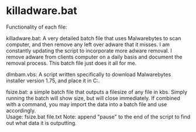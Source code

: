 killadware.bat
==============
Functionality of each file:

killadware.bat: 
A very detailed batch file that uses Malwarebytes to scan computer, and then remove any left over adware that it misses.
I am constantly updating the script to incorporate more adware removal. I remove adware from clients computer on a daily basis
and document the removal process. This batch file just does it all for me.

dlmbam.vbs:
A script written specifically to download Malwarebytes installer version 1.75, and place it in C:\.

fsize.bat:
a simple batch file that outputs a filesize of any file in kbs. 
Simply running the batch will show size, but will close immediately. If combined with a command, 
you may import the data into a batch file and use accordingly.  
Usage: fsize.bat file.txt  Note: append "pause" to the end of the script to find out what data it is outputting.
